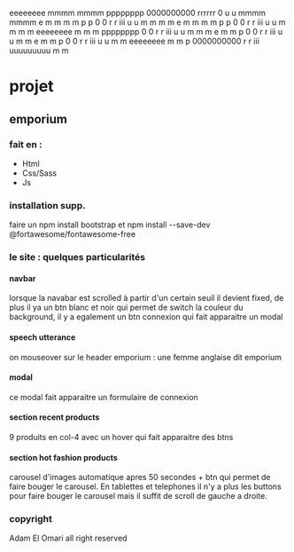 eeeeeeee   mmmm      mmmm   pppppppp  0000000000  rrrrrr    0   u         u    mmmm      mmmm
e         m     m   m    m  p      p  0        0  r     r  iii  u         u   m     m   m    m
e         m      m m     m  p      p  0        0  r     r  iii  u         u   m      m m     m
eeeeeeee  m       m      m  pppppppp  0        0  r    r   iii  u         u   m       m      m
e         m              m  p         0        0  r  r     iii  u         u   m              m
e         m              m  p         0        0  r   r    iii  u         u   m              m
eeeeeeee  m              m  p         0000000000  r     r  iii   uuuuuuuuu    m              m



# projet 

## emporium


### fait en :
- Html 
- Css/Sass 
- Js

### installation supp.
faire un npm install bootstrap  et  npm install --save-dev @fortawesome/fontawesome-free

### le site : quelques particularités

#### navbar
lorsque la navabar est scrolled à partir d'un certain seuil il devient fixed,
de plus il ya un btn blanc et noir qui permet de switch la couleur du background,
il y a egalement un btn connexion qui fait apparaitre un modal 

#### speech utterance
on mouseover sur le header emporium : une femme anglaise dit emporium

#### modal 
ce modal fait apparaitre un formulaire de connexion

#### section recent products
9 produits en col-4 avec un hover qui fait apparaitre des btns

#### section hot fashion products 
carousel d'images automatique apres 50 secondes + btn qui permet de faire bouger le carousel.
En tablettes et telephones il n'y a plus les buttons pour faire bouger le carousel mais il suffit de scroll de gauche a droite.

### copyright
Adam El Omari all right reserved